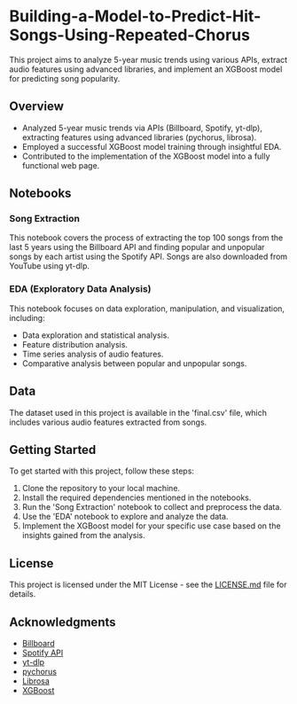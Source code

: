 # Building-a-Model-to-Predict-Hit-Songs-Using-Repeated-Chorus

This project aims to analyze 5-year music trends using various APIs, extract audio features using advanced libraries, and implement an XGBoost model for predicting song popularity.

## Overview

- Analyzed 5-year music trends via APIs (Billboard, Spotify, yt-dlp), extracting features using advanced libraries (pychorus, librosa).
- Employed a successful XGBoost model training through insightful EDA.
- Contributed to the implementation of the XGBoost model into a fully functional web page.

## Notebooks

### Song Extraction
This notebook covers the process of extracting the top 100 songs from the last 5 years using the Billboard API and finding popular and unpopular songs by each artist using the Spotify API. Songs are also downloaded from YouTube using yt-dlp.

### EDA (Exploratory Data Analysis)
This notebook focuses on data exploration, manipulation, and visualization, including:

- Data exploration and statistical analysis.
- Feature distribution analysis.
- Time series analysis of audio features.
- Comparative analysis between popular and unpopular songs.

## Data

The dataset used in this project is available in the 'final.csv' file, which includes various audio features extracted from songs.

## Getting Started

To get started with this project, follow these steps:

1. Clone the repository to your local machine.
2. Install the required dependencies mentioned in the notebooks.
3. Run the 'Song Extraction' notebook to collect and preprocess the data.
4. Use the 'EDA' notebook to explore and analyze the data.
5. Implement the XGBoost model for your specific use case based on the insights gained from the analysis.


## License

This project is licensed under the MIT License - see the [LICENSE.md](LICENSE.md) file for details.

## Acknowledgments

- [Billboard](https://www.billboard.com/)
- [Spotify API](https://developer.spotify.com/documentation/web-api/)
- [yt-dlp](https://github.com/yt-dlp/yt-dlp)
- [pychorus](https://github.com/tyiannak/pychorus)
- [Librosa](https://librosa.org/doc/main/index.html)
- [XGBoost](https://xgboost.readthedocs.io/en/latest/)

